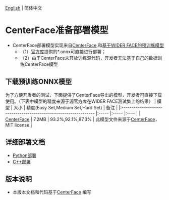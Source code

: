 [English](README.md) | 简体中文
# CenterFace准备部署模型

- CenterFace部署模型实现来自[CenterFace](https://github.com/Star-Clouds/CenterFace.git),和[基于WIDER FACE的预训练模型](https://github.com/Star-Clouds/CenterFace.git)
  - （1）[官方库](https://github.com/Star-Clouds/CenterFace.git)提供的*.onnx可直接进行部署；
  - （2）由于CenterFace未开放训练源代码，开发者无法基于自己的数据训练CenterFace模型


## 下载预训练ONNX模型

为了方便开发者的测试，下面提供了CenterFace导出的模型，开发者可直接下载使用。（下表中模型的精度来源于源官方库在WIDER FACE测试集上的结果）
| 模型                                                               | 大小    | 精度(Easy Set,Medium Set,Hard Set)  | 备注 |
|:---------------------------------------------------------------- |:----- |:----- |:---- |
| [CenterFace](https://bj.bcebos.com/paddlehub/fastdeploy/CenterFace.onnx) | 7.2MB | 93.2%,92.1%,87.3% | 此模型文件来源于[CenterFace](https://github.com/Star-Clouds/CenterFace.git)，MIT license |


## 详细部署文档

- [Python部署](python)
- [C++部署](cpp)

## 版本说明

- 本版本文档和代码基于[CenterFace](https://github.com/Star-Clouds/CenterFace.git) 编写